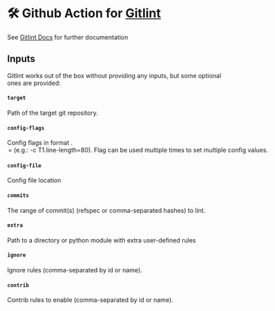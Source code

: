 # :hammer_and_wrench: Github Action for [Gitlint](https://github.com/jorisroovers/gitlint)

See [Gitlint Docs](https://jorisroovers.com/gitlint/#configuration) for further documentation

## Inputs

Gitlint works out of the box without providing any inputs, but some optional ones are provided:

#### `target`
Path of the target git repository.

#### `config-flags`
Config flags in format <rule>.<option>=<value>
(e.g.: -c T1.line-length=80). Flag can be
used multiple times to set multiple config values.

#### `config-file`
Config file location

#### `commits`
The range of commit(s) (refspec or comma-separated hashes) to lint.

#### `extra`
Path to a directory or python module with extra user-defined rules

#### `ignore`
Ignore rules (comma-separated by id or name).

#### `contrib`
Contrib rules to enable (comma-separated by id or name).
